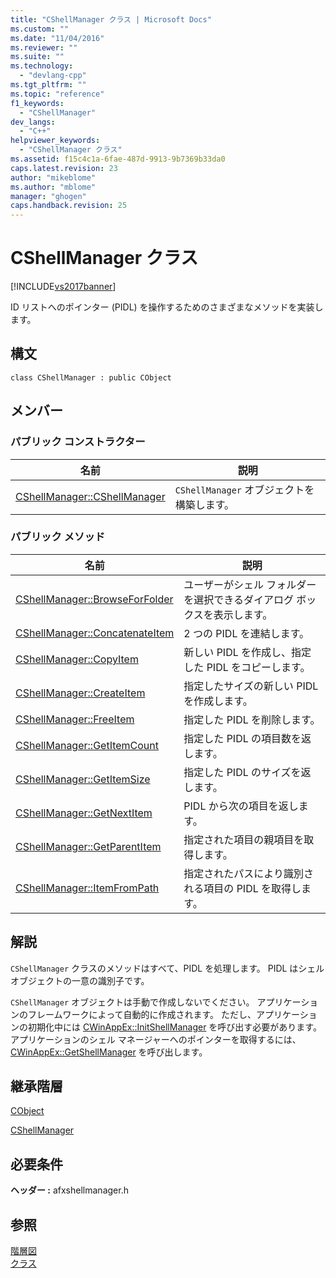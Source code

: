 ```yaml
---
title: "CShellManager クラス | Microsoft Docs"
ms.custom: ""
ms.date: "11/04/2016"
ms.reviewer: ""
ms.suite: ""
ms.technology: 
  - "devlang-cpp"
ms.tgt_pltfrm: ""
ms.topic: "reference"
f1_keywords: 
  - "CShellManager"
dev_langs: 
  - "C++"
helpviewer_keywords: 
  - "CShellManager クラス"
ms.assetid: f15c4c1a-6fae-487d-9913-9b7369b33da0
caps.latest.revision: 23
author: "mikeblome"
ms.author: "mblome"
manager: "ghogen"
caps.handback.revision: 25
---
```

# CShellManager クラス
[!INCLUDE[vs2017banner](../../assembler/inline/includes/vs2017banner.md)]

ID リストへのポインター \(PIDL\) を操作するためのさまざまなメソッドを実装します。  
  
## 構文  
  
```  
class CShellManager : public CObject  
```  
  
## メンバー  
  
### パブリック コンストラクター  
  
|名前|説明|  
|--------|--------|  
|[CShellManager::CShellManager](../Topic/CShellManager::CShellManager.md)|`CShellManager` オブジェクトを構築します。|  
  
### パブリック メソッド  
  
|名前|説明|  
|--------|--------|  
|[CShellManager::BrowseForFolder](../Topic/CShellManager::BrowseForFolder.md)|ユーザーがシェル フォルダーを選択できるダイアログ ボックスを表示します。|  
|[CShellManager::ConcatenateItem](../Topic/CShellManager::ConcatenateItem.md)|2 つの PIDL を連結します。|  
|[CShellManager::CopyItem](../Topic/CShellManager::CopyItem.md)|新しい PIDL を作成し、指定した PIDL をコピーします。|  
|[CShellManager::CreateItem](../Topic/CShellManager::CreateItem.md)|指定したサイズの新しい PIDL を作成します。|  
|[CShellManager::FreeItem](../Topic/CShellManager::FreeItem.md)|指定した PIDL を削除します。|  
|[CShellManager::GetItemCount](../Topic/CShellManager::GetItemCount.md)|指定した PIDL の項目数を返します。|  
|[CShellManager::GetItemSize](../Topic/CShellManager::GetItemSize.md)|指定した PIDL のサイズを返します。|  
|[CShellManager::GetNextItem](../Topic/CShellManager::GetNextItem.md)|PIDL から次の項目を返します。|  
|[CShellManager::GetParentItem](../Topic/CShellManager::GetParentItem.md)|指定された項目の親項目を取得します。|  
|[CShellManager::ItemFromPath](../Topic/CShellManager::ItemFromPath.md)|指定されたパスにより識別される項目の PIDL を取得します。|  
  
## 解説  
 `CShellManager` クラスのメソッドはすべて、PIDL を処理します。  PIDL はシェル オブジェクトの一意の識別子です。  
  
 `CShellManager` オブジェクトは手動で作成しないでください。  アプリケーションのフレームワークによって自動的に作成されます。  ただし、アプリケーションの初期化中には [CWinAppEx::InitShellManager](../Topic/CWinAppEx::InitShellManager.md) を呼び出す必要があります。  アプリケーションのシェル マネージャーへのポインターを取得するには、[CWinAppEx::GetShellManager](../Topic/CWinAppEx::GetShellManager.md) を呼び出します。  
  
## 継承階層  
 [CObject](../Topic/CObject%20Class.md)  
  
 [CShellManager](../../mfc/reference/cshellmanager-class.md)  
  
## 必要条件  
 **ヘッダー :** afxshellmanager.h  
  
## 参照  
 [階層図](../../mfc/hierarchy-chart.md)   
 [クラス](../Topic/MFC%20Classes.md)